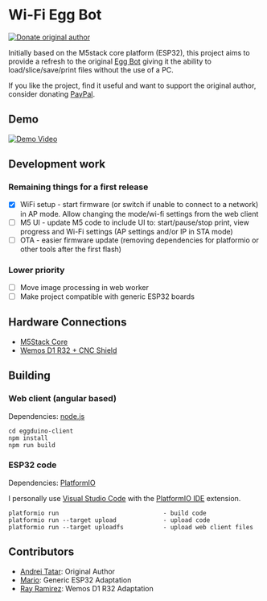 # Wi-Fi Egg Bot

[![Donate original author](https://img.shields.io/badge/Donate-PayPal-green.svg?style=flat-square&logo=paypal)](https://paypal.me/andreitatar)

Initially based on the M5stack core platform (ESP32), this project aims to provide a refresh to the original [Egg Bot](https://egg-bot.com/) giving it the ability to load/slice/save/print files without the use of a PC.

If you like the project, find it useful and want to support the original author, consider donating [PayPal](https://paypal.me/andreitatar).

## Demo

[![Demo Video](https://img.youtube.com/vi/auzUlywlYKI/0.jpg)](https://www.youtube.com/watch?v=auzUlywlYKI)

## Development work

### Remaining things for a first release

- [x] WiFi setup - start firmware (or switch if unable to connect to a network) in AP mode. Allow changing the mode/wi-fi settings from the web client
- [ ] M5 UI - update M5 code to include UI to: start/pause/stop print, view progress and Wi-Fi settings (AP settings and/or IP in STA mode)
- [ ] OTA - easier firmware update (removing dependencies for platformio or other tools after the first flash)

### Lower priority

- [ ] Move image processing in web worker
- [ ] Make project compatible with generic ESP32 boards

## Hardware Connections

- [M5Stack Core](doc/m5stack/README.md)
- [Wemos D1 R32 + CNC Shield](doc/esp32_r32_cnc/README.md)

## Building

### Web client (angular based)

Dependencies: [node.js](https://nodejs.org/en/)

```text
cd eggduino-client
npm install 
npm run build
```

### ESP32 code

Dependencies: [PlatformIO](https://platformio.org/platformio-ide)

I personally use [Visual Studio Code](https://code.visualstudio.com/) with the [PlatformIO IDE](https://marketplace.visualstudio.com/items?itemName=platformio.platformio-ide) extension.

```text
platformio run                             - build code
platformio run --target upload             - upload code
platformio run --target uploadfs           - upload web client files
```

## Contributors

- [Andrei Tatar](https://github.com/andrei-tatar/wifi-egg-duino): Original Author
- [Mario](https://github.com/rysmario/wifi-egg-duino): Generic ESP32 Adaptation
- [Ray Ramirez](https://github.com/revnull-src/wifi-egg-duino): Wemos D1 R32 Adaptation
